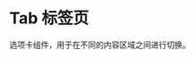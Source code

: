 <!--
 * @Author: weisheng
 * @Date: 2023-03-21 22:52:15
 * @LastEditTime: 2023-03-28 14:36:06
 * @LastEditors: weisheng
 * @Description: 
 * @FilePath: \fant-mini-plus\src\uni_modules\fant-mini\components\hd-tab\README.md
 * 记得注释
-->
<frame url="pages/tabs/Tabs"/>

# Tab 标签页
选项卡组件，用于在不同的内容区域之间进行切换。
